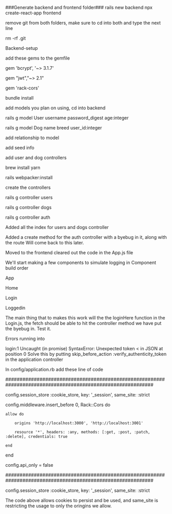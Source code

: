###Generate backend and frontend folder###
rails new backend
npx create-react-app frontend

remove git from both folders, make sure to cd into both and type the next line

rm -rf .git

Backend-setup


add these gems to the gemfile

gem 'bcrypt', '~> 3.1.7'

gem "jwt","~> 2.1"

gem 'rack-cors'


bundle install

add models you plan on using, cd into backend

rails g model User username password_digest age:integer

rails g model Dog name breed user_id:integer

add relationship to model

add seed info

add user and dog controllers

brew install yarn

rails webpacker:install

create the controllers

rails g controller users

rails g controller dogs

rails g controller auth

Added all the index for users and dogs controller

Added a create method for the auth controller with a byebug in it, along with the route
Will come back to this later.

Moved to the frontend cleared out the code in the App.js file


We'll start making a few components to simulate logging in
Component build order

App

Home

Login

Loggedin


The main thing that to makes this work will the the loginHere function in the Login.js, the fetch should be able to hit the controller method we have put the byebug in. Test it.

Errors running into

login:1 Uncaught (in promise) SyntaxError: Unexpected token < in JSON at position 0
Solve this by putting skip_before_action :verify_authenticity_token in the application controller


In config/application.rb add these line of code

############################################################################################################

config.session_store :cookie_store, key: '_session', same_site: :strict


config.middleware.insert_before 0, Rack::Cors do

    allow do

        origins 'http://localhost:3000', 'http://localhost:3001'

        resource '*', headers: :any, methods: [:get, :post, :patch, :delete], credentials: true

    end

end

config.api_only = false

############################################################################################################


config.session_store :cookie_store, key: '_session', same_site: :strict

The code above allows cookies to persist and be used, and same_site is restricting the usage to only the oringins we allow.
